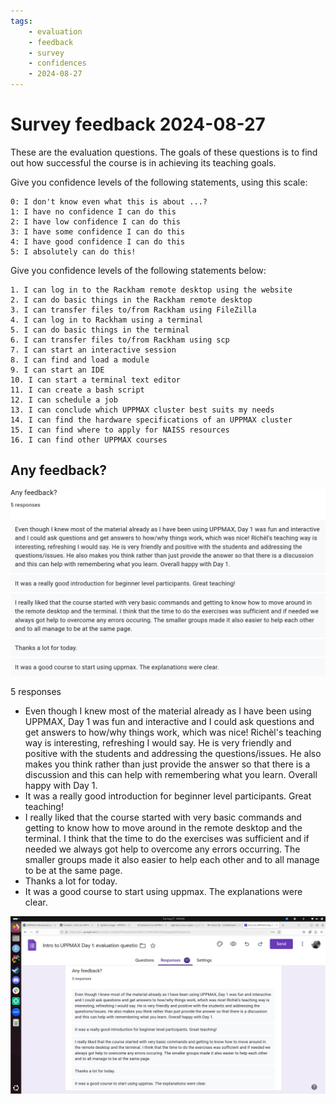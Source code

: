 ```yaml
---
tags:
    - evaluation
    - feedback
    - survey
    - confidences
    - 2024-08-27
---
```


# Survey feedback 2024-08-27

These are the evaluation questions.
The goals of these questions is to find out
how successful the course is in achieving its teaching goals.

Give you confidence levels of the following statements, using this scale:

    0: I don't know even what this is about ...?
    1: I have no confidence I can do this
    2: I have low confidence I can do this
    3: I have some confidence I can do this
    4: I have good confidence I can do this
    5: I absolutely can do this!

Give you confidence levels of the following statements below:

    1. I can log in to the Rackham remote desktop using the website
    2. I can do basic things in the Rackham remote desktop
    3. I can transfer files to/from Rackham using FileZilla
    4. I can log in to Rackham using a terminal
    5. I can do basic things in the terminal
    6. I can transfer files to/from Rackham using scp
    7. I can start an interactive session
    8. I can find and load a module
    9. I can start an IDE
    10. I can start a terminal text editor
    11. I can create a bash script
    12. I can schedule a job
    13. I can conclude which UPPMAX cluster best suits my needs
    14. I can find the hardware specifications of an UPPMAX cluster
    15. I can find where to apply for NAISS resources
    16. I can find other UPPMAX courses

## Any feedback?

![2024-08-27 survey feedback](survey_feedback.png)

5 responses

- Even though I knew most of the material already as I have been using UPPMAX,
  Day 1 was fun and interactive and I could ask questions and get answers to
  how/why things work, which was nice! Richèl's teaching way is interesting,
  refreshing I would say. He is very friendly and positive with the students
  and addressing the questions/issues. He also makes you think rather than
  just provide the answer so that there is a discussion and this can help with
  remembering what you learn. Overall happy with Day 1.
- It was a really good introduction for beginner level participants.
  Great teaching!
- I really liked that the course started with very basic commands and getting
  to know how to move around in the remote desktop and the terminal. I think
  that the time to do the exercises was sufficient and if needed we always got
  help to overcome any errors occurring. The smaller groups made it also easier
  to help each other and to all manage to be at the same page.
- Thanks a lot for today.
- It was a good course to start using uppmax. The explanations were clear.

![Screenshot of 2024-08-27 survey feedback](screenshot_survey_feedback.png)
